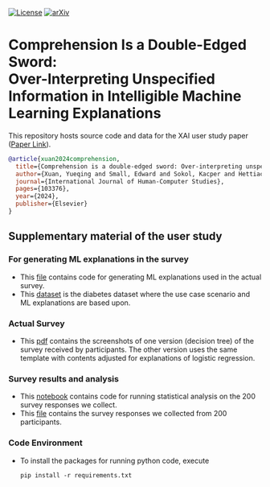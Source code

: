 [![License](https://img.shields.io/github/license/xuanxuanxuan-git/facelift)](https://github.com/xuanxuanxuan-git/facelift/blob/main/LICENSE)
[![arXiv](https://img.shields.io/badge/arXiv-2309.08438-red.svg)](https://arxiv.org/abs/2309.08438)

# Comprehension Is a Double-Edged Sword: <br>Over-Interpreting Unspecified Information in Intelligible Machine Learning Explanations


This repository hosts source code and data for the XAI user study paper ([Paper Link](https://www.sciencedirect.com/science/article/pii/S1071581924001599)).

```bibtex
@article{xuan2024comprehension,
  title={Comprehension is a double-edged sword: Over-interpreting unspecified information in intelligible machine learning explanations},
  author={Xuan, Yueqing and Small, Edward and Sokol, Kacper and Hettiachchi, Danula and Sanderson, Mark},
  journal={International Journal of Human-Computer Studies},
  pages={103376},
  year={2024},
  publisher={Elsevier}
}
```


## Supplementary material of the user study

### For generating ML explanations in the survey
- This [file](explainers.ipynb) contains code for generating ML explanations used in the actual survey.
- This [dataset](diabetes_dataset.csv) is the diabetes dataset where the use case scenario and ML explanations are based upon.

### Actual Survey
- This [pdf](Actual_survey_to_participants.pdf) contains the screenshots of one version (decision tree) of the survey received by participants. The other version uses the same template with contents adjusted for explanations of logistic regression. 

### Survey results and analysis
- This [notebook](survey_analysis.ipynb) contains code for running statistical analysis on the 200 survey responses we collect.
- This [file](/XAI_user_study_one_scenario_only_response/XAI_user_study_one_scenario_only_August%2028,%202023_12.17.csv) contains the survey responses we collected from 200 participants.

### Code Environment
- To install the packages for running python code, execute

    <code>pip install -r requirements.txt</code>